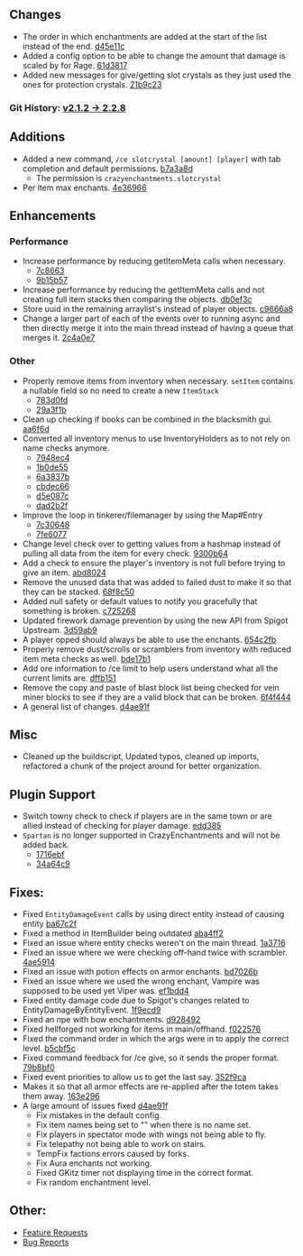 
## Changes
* The order in which enchantments are added at the start of the list instead of the end. [d45e11c](https://github.com/Crazy-Crew/CrazyEnchantments/commit/d45e11c9deabbcfeaa9e96b1066a1ef802281fd5)
* Added a config option to be able to change the amount that damage is scaled by for Rage. [61d3817](https://github.com/Crazy-Crew/CrazyEnchantments/commit/61d3817045272a836fc1a91f63912869013bdb46)
* Added new messages for give/getting slot crystals as they just used the ones for protection crystals. [21b9c23](https://github.com/Crazy-Crew/CrazyEnchantments/commit/21b9c23e9507752bfdf90fd3b2ead4cfba2944b5)

### Git History: [v2.1.2 -> 2.2.8](https://github.com/Crazy-Crew/CrazyEnchantments/compare/v2.1.2...v2.2.8)

## Additions
* Added a new command, `/ce slotcrystal [amount] [player]` with tab completion and default permissions. [b7a3a8d](https://github.com/Crazy-Crew/CrazyEnchantments/pull/756)
  * The permission is `crazyenchantments.slotcrystal`
* Per item max enchants. [4e36966](https://github.com/Crazy-Crew/CrazyEnchantments/pull/774)

## Enhancements
### Performance
* Increase performance by reducing getItemMeta calls when necessary.
  * [7c8663](https://github.com/Crazy-Crew/CrazyEnchantments/commit/7c86631a81cdb7253c748b42daa8541fa1972da0)
  * [9b15b57](https://github.com/Crazy-Crew/CrazyEnchantments/commit/9b15b57cfa3c0b5a4e87f0c63b0577a6a353c74c)
* Increase performance by reducing the getItemMeta calls and not creating full item stacks then comparing the objects. [db0ef3c](https://github.com/Crazy-Crew/CrazyEnchantments/commit/db0ef3ce1d20c4621ef70f9144fbdedeb3d7cd78)
* Store uuid in the remaining arraylist's instead of player objects. [c9666a8](https://github.com/Crazy-Crew/CrazyEnchantments/commit/c9666a8aee8bad521d0f10a1a00384cb63b631bb)
* Change a larger part of each of the events over to running async and then directly merge it into the main thread instead of having a queue that merges it. [2c4a0e7](https://github.com/Crazy-Crew/CrazyEnchantments/commit/2c4a0e788ef1aeef1393531d19623b065855f8a0)

### Other
* Properly remove items from inventory when necessary. `setItem` contains a nullable field so no need to create a new `ItemStack` 
  * [783d0fd](https://github.com/Crazy-Crew/CrazyEnchantments/commit/783d0fd37debe7c025e97cca6520daff5c35dc58)
  * [29a3f1b](https://github.com/Crazy-Crew/CrazyEnchantments/commit/29a3f1b4b8514b21687fb3b11ccf69edd88f404f)
* Clean up checking if books can be combined in the blacksmith gui. [aa6f6d](https://github.com/Crazy-Crew/CrazyEnchantments/commit/aa6f6d729c5719ca83ecd087cef7bb198b11df97)
* Converted all inventory menus to use InventoryHolders as to not rely on name checks anymore.
  * [7948ec4](https://github.com/Crazy-Crew/CrazyEnchantments/commit/6948ec444e1f1e519a6ddd11e3aa2f95ff032982)
  * [1b0de55](https://github.com/Crazy-Crew/CrazyEnchantments/commit/1b0de552323ce453bdc81f2e6e3715198a557011)
  * [6a3837b](https://github.com/Crazy-Crew/CrazyEnchantments/commit/6a3837bdbdc61598fc2215df342ec8393304ab95)
  * [cbdec66](https://github.com/Crazy-Crew/CrazyEnchantments/commit/cbdec66e838d567983878b0ec37d50a45176a27b)
  * [d5e087c](https://github.com/Crazy-Crew/CrazyEnchantments/commit/d5e087c0a1c263776b256ade6258974c181369ba)
  * [dad2b2f](https://github.com/Crazy-Crew/CrazyEnchantments/commit/dad2b2f4f9beb626b5641b7d06bb7df20e7c9e09)
* Improve the loop in tinkerer/filemanager by using the Map#Entry
  * [7c30648](https://github.com/Crazy-Crew/CrazyEnchantments/commit/7c30648a5d54cb788746626ae48be3c2a98b21c5) 
  * [7fe6077](https://github.com/Crazy-Crew/CrazyEnchantments/commit/7fe6077f34571614b9efaa1f7cbe3963df43594f)
* Change level check over to getting values from a hashmap instead of pulling all data from the item for every check. [9300b64](https://github.com/Crazy-Crew/CrazyEnchantments/commit/9300b647e37c139ff4255fdd16f27ed622fc51dd)
* Add a check to ensure the player's inventory is not full before trying to give an item. [abd8024](https://github.com/Crazy-Crew/CrazyEnchantments/commit/abd8024d37da844a224d78af9d74795b198d645b)
* Remove the unused data that was added to failed dust to make it so that they can be stacked. [68f8c50](https://github.com/Crazy-Crew/CrazyEnchantments/commit/68f8c50247570179c93a16997f3ea6fd228cdffc)
* Added null safety or default values to notify you gracefully that something is broken. [c725268](https://github.com/Crazy-Crew/CrazyEnchantments/commit/c7252680851cfaa842b02adbb32a34512bd29c3e)
* Updated firework damage prevention by using the new API from Spigot Upstream. [3d59ab9](https://github.com/Crazy-Crew/CrazyEnchantments/commit/3d59ab92e75a0f3f534757bb548484485dcb00cd)
* A player opped should always be able to use the enchants. [654c2fb](https://github.com/Crazy-Crew/CrazyEnchantments/commit/654c2fb78d069314fedeb861ab59bf3a98b31c11)
* Properly remove dust/scrolls or scramblers from inventory with reduced item meta checks as well. [bde17b1](https://github.com/Crazy-Crew/CrazyEnchantments/commit/bde17b111facedf38fb743bd2b400c17411fc30e)
* Add ore information to /ce limit to help users understand what all the current limits are. [dffb151](https://github.com/Crazy-Crew/CrazyEnchantments/commit/dffb151946df581e613e4f8dac1d5198bbbcd82f)
* Remove the copy and paste of blast block list being checked for vein miner blocks to see if they are a valid block that can be broken. [6f4f444](https://github.com/Crazy-Crew/CrazyEnchantments/commit/6f4f444e0632fc8ffa8a07d3f5ba37ca62491e79)
* A general list of changes. [d4ae91f](https://github.com/Crazy-Crew/CrazyEnchantments/commit/d4ae91fd08d0caf13a6cd0f4416a1a60edf4d5b1)

## Misc
* Cleaned up the buildscript, Updated typos, cleaned up imports, refactored a chunk of the project around for better organization.

## Plugin Support
* Switch towny check to check if players are in the same town or are allied instead of checking for player damage. [edd385](https://github.com/Crazy-Crew/CrazyEnchantments/commit/edd38508418ef340b3b06ba05cbc1ea6945620ea)
* `Spartan` is no longer supported in CrazyEnchantments and will not be added back. 
  * [1716ebf](https://github.com/Crazy-Crew/CrazyEnchantments/commit/1716ebf53a8e4547b960d6ba4f83d3a2c17746d1)
  * [34a64c9](https://github.com/Crazy-Crew/CrazyEnchantments/commit/34a64c9fa0f8d187b28823e66cf94e62145b1a7f)

## Fixes:
* Fixed `EntityDamageEvent` calls by using direct entity instead of causing entity [ba67c2f](https://github.com/Crazy-Crew/CrazyEnchantments/commit/ba67c2f6b1e3538d97ea246a424443ebab548fea)
* Fixed a method in ItemBuilder being outdated [aba4ff2](https://github.com/Crazy-Crew/CrazyEnchantments/commit/aba4ff20e80042d4fb5158b66a5dfa402e7f26b8)
* Fixed an issue where entity checks weren't on the main thread. [1a3716](https://github.com/Crazy-Crew/CrazyEnchantments/commit/1a37162b0d1ea050683408ebe520b7ae52cac952)
* Fixed an issue where we were checking off-hand twice with scrambler. [4ae5914](https://github.com/Crazy-Crew/CrazyEnchantments/commit/4ae5914487f35ad833de2232852b93f7d7ad5508)
* Fixed an issue with potion effects on armor enchants. [bd7026b](https://github.com/Crazy-Crew/CrazyEnchantments/commit/bd7026b13a971307a470fa6dd3efc4ad38574e72)
* Fixed an issue where we used the wrong enchant, Vampire was supposed to be used yet Viper was. [ef1bdd4](https://github.com/Crazy-Crew/CrazyEnchantments/commit/ef1bdd45e0513388e24689c9c7069b5939190ed7)
* Fixed entity damage code due to Spigot's changes related to EntityDamageByEntityEvent. [1f9ecd9](https://github.com/Crazy-Crew/CrazyEnchantments/commit/1f9ecd9e2cceb11d2c1c5bbae01addeb1059385d)
* Fixed an npe with bow enchantments. [d928492](https://github.com/Crazy-Crew/CrazyEnchantments/commit/d928492691d0db43ba1cd447cc38919948c44475)
* Fixed hellforged not working for items in main/offhand. [f022576](https://github.com/Crazy-Crew/CrazyEnchantments/commit/f02257654de87257b1d66201f24d7cab59a865c4)
* Fixed the command order in which the args were in to apply the correct level. [b5cbf5c](https://github.com/Crazy-Crew/CrazyEnchantments/commit/b5cbf5ce4480539d928870a71fbb4887ab343de9)
* Fixed command feedback for /ce give, so it sends the proper format. [79b8bf0](https://github.com/Crazy-Crew/CrazyEnchantments/commit/79b8bf072bffa013b7182474debc4e62b81cf75b)
* Fixed event priorities to allow us to get the last say. [352f9ca](https://github.com/Crazy-Crew/CrazyEnchantments/commit/352f9ca9a63431ad7ec4569732cdc7d79528ec30)
* Makes it so that all armor effects are re-applied after the totem takes them away. [163e296](https://github.com/Crazy-Crew/CrazyEnchantments/commit/163e2963c31cf4fa4a2ab823b137803ce6c6799a)
* A large amount of issues fixed [d4ae91f](https://github.com/Crazy-Crew/CrazyEnchantments/pull/756)
  * Fix mistakes in the default config.
  * Fix item names being set to "" when there is no name set.
  * Fix players in spectator mode with wings not being able to fly.
  * Fix telepathy not being able to work on stairs.
  * TempFix factions errors caused by forks.
  * Fix Aura enchants not working.
  * Fixed GKitz timer not displaying time in the correct format.
  * Fix random enchantment level.

## Other:
* [Feature Requests](https://github.com/Crazy-Crew/CrazyEnchantments/issues)
* [Bug Reports](https://github.com/Crazy-Crew/CrazyEnchantments/issues)
